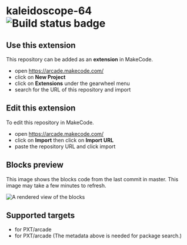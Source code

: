# kaleidoscope-64 ![Build status badge](https://github.com/wecodemakecode/kaleidoscope-64/workflows/MakeCode/badge.svg)



## Use this extension

This repository can be added as an **extension** in MakeCode.

* open https://arcade.makecode.com/
* click on **New Project**
* click on **Extensions** under the gearwheel menu
* search for the URL of this repository and import

## Edit this extension

To edit this repository in MakeCode.

* open https://arcade.makecode.com/
* click on **Import** then click on **Import URL**
* paste the repository URL and click import

## Blocks preview

This image shows the blocks code from the last commit in master.
This image may take a few minutes to refresh.

![A rendered view of the blocks](https://github.com/wecodemakecode/kaleidoscope-64/raw/master/.makecode/blocks.png)

## Supported targets

* for PXT/arcade
* for PXT/arcade
(The metadata above is needed for package search.)

